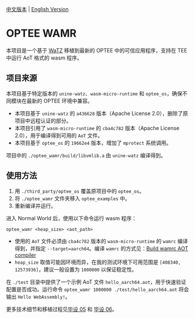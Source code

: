 [中文版本](README_zh.md) | [English Version](README.md)

# OPTEE WAMR

本项目是一个基于 [WaTZ](https://github.com/JamesMenetrey/unine-watz/tree/main?tab=readme-ov-file) 移植到最新的 OPTEE 中的可信应用程序，支持在 TEE 中运行 AoT 格式的 wasm 程序。

## 项目来源

本项目基于特定版本的 `unine-watz`、`wasm-micro-runtime` 和 `optee_os`，确保不同模块在最新的 OPTEE 环境中兼容。

* 本项目基于 `unine-watz` 的 `a436628` 版本（Apache License 2.0），删除了原项目中远程认证的部分。
* 本项目引用了 `wasm-micro-runtime` 的 `cba4c782` 版本（Apache License 2.0），用于编译得到可用的 `AoT` 文件。
* 本项目基于 `optee_os` 的 `19662e4` 版本，增加了 `mprotect` 系统调用。

项目中的 `./optee_wamr/build/libvmlib.a` 由 `unine-watz` 编译得到。

## 使用方法

1. 用 `./third_party/optee_os` 覆盖原项目中的 `optee_os`。
2. 将 `./optee_wamr` 文件夹移入 `optee_examples` 中。
3. 重新编译并运行。

进入 Normal World 后，使用以下命令运行 wasm 程序：

```
optee_wamr <heap_size> <aot_path>
```

- 使用的 `AoT` 文件必须由 `cba4c782` 版本的 `wasm-micro-runtime` 的 `wamrc` 编译得到，并指定 `--target=aarch64`。编译  `wamrc` 的方式见：[Build wamrc AOT compiler](https://github.com/bytecodealliance/wasm-micro-runtime/blob/main/wamr-compiler/README.md)
- `heap_size` 取值可能因环境而异，在我的测试环境下可用范围是 `[408340, 12573936]`，建议一般设置为 `1000000` 以保证稳定性。

在 `./test` 目录中提供了一个示例 AoT 文件 `hello_aarch64.aot`，用于快速验证配置是否成功。运行命令 `optee_wamr 1000000 ./test/hello_aarch64.aot` 将会输出 `Hello WebAssembly!`。

更多技术细节和移植过程见[毕设 05](https://cishoon.github.io/graduation-project/05/) 和 [毕设 06](https://cishoon.github.io/graduation-project/06/)。
